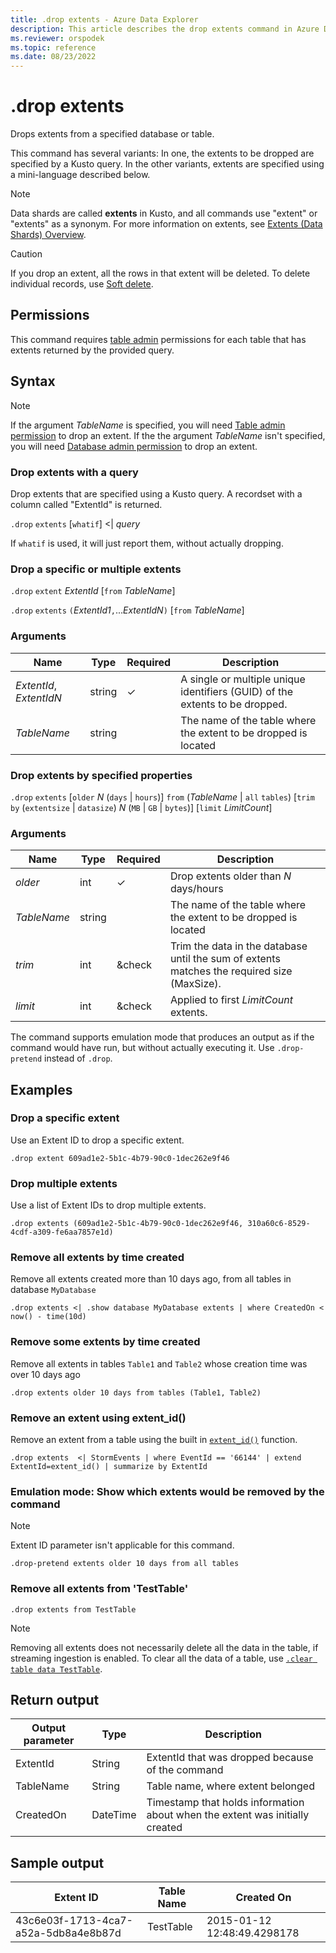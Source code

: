 ```yaml
---
title: .drop extents - Azure Data Explorer
description: This article describes the drop extents command in Azure Data Explorer.
ms.reviewer: orspodek
ms.topic: reference
ms.date: 08/23/2022
---
```

# .drop extents

Drops extents from a specified database or table.

This command has several variants: In one, the extents to be dropped are specified by a Kusto query. In the other variants, extents are specified using a mini-language described below.

> [!NOTE]
> Data shards are called **extents** in Kusto, and all commands use "extent" or "extents" as a synonym.
> For more information on extents, see [Extents (Data Shards) Overview](extents-overview.md).

> [!CAUTION]
> If you drop an extent, all the rows in that extent will be deleted. To delete individual records, use [Soft delete](../concepts/data-soft-delete.md).

## Permissions

This command requires [table admin](access-control/role-based-authorization.md) permissions for each table that has extents returned by the provided query.

## Syntax

> [!NOTE]
> If the argument *TableName* is specified, you will need [Table admin permission](./access-control/role-based-access-control.md) to drop an extent.
> If the the argument *TableName* isn't specified, you will need [Database admin permission](./access-control/role-based-access-control.md) to drop an extent.

### Drop extents with a query

Drop extents that are specified using a Kusto query.
A recordset with a column called "ExtentId" is returned.

`.drop` `extents` [`whatif`] <| *query*

If `whatif` is used, it will just report them, without actually dropping.

### Drop a specific or multiple extents

`.drop` `extent` *ExtentId* [`from` *TableName*]

`.drop` `extents` `(`*ExtentId1*`,`...*ExtentIdN*`)` [`from` *TableName*]

### Arguments

| Name | Type | Required | Description |
|--|--|--|--|
| *ExtentId*,  *ExtentIdN* | string | &check; | A single or multiple unique identifiers (GUID) of the extents to be dropped. |
| *TableName* | string |  | The name of the table where the extent to be dropped is located |

### Drop extents by specified properties

`.drop` `extents` [`older` *N* (`days` | `hours`)] `from` (*TableName* | `all` `tables`) [`trim` `by` (`extentsize` | `datasize`) *N* (`MB` | `GB` | `bytes`)] [`limit` *LimitCount*]

### Arguments

| Name | Type | Required | Description |
|--|--|--|--|
| *older* | int | &check; | Drop extents older than *N* days/hours |
| *TableName* | string |  | The name of the table where the extent to be dropped is located |
| *trim* | int | &check | Trim the data in the database until the sum of extents matches the required size (MaxSize). |
| *limit* | int | &check | Applied to first *LimitCount* extents. |

The command supports emulation mode that produces an output as if the command would have run, but without actually executing it. Use `.drop-pretend` instead of `.drop`.
## Examples

### Drop a specific extent

Use an Extent ID to drop a specific extent.

```kusto
.drop extent 609ad1e2-5b1c-4b79-90c0-1dec262e9f46
```

### Drop multiple extents

Use a list of Extent IDs to drop multiple extents.

```kusto
.drop extents (609ad1e2-5b1c-4b79-90c0-1dec262e9f46, 310a60c6-8529-4cdf-a309-fe6aa7857e1d)
```

### Remove all extents by time created

Remove all extents created more than 10 days ago, from all tables in database `MyDatabase`

```kusto
.drop extents <| .show database MyDatabase extents | where CreatedOn < now() - time(10d)
```

### Remove some extents by time created

Remove all extents in tables `Table1` and `Table2` whose creation time was over 10 days ago

```kusto
.drop extents older 10 days from tables (Table1, Table2)
```

### Remove an extent using extent_id()

Remove an extent from a table using the built in [`extent_id()`](../query/extentidfunction.md) function.

```kusto
.drop extents  <| StormEvents | where EventId == '66144' | extend ExtentId=extent_id() | summarize by ExtentId
```

### Emulation mode: Show which extents would be removed by the command

> [!NOTE]
> Extent ID parameter isn't applicable for this command.

```kusto
.drop-pretend extents older 10 days from all tables
```

### Remove all extents from 'TestTable'

```kusto
.drop extents from TestTable
```

> [!NOTE]
> Removing all extents does not necessarily delete all the data in the table, if streaming ingestion is enabled. To clear all the data of a table, use [`.clear table data TestTable`](./clear-table-data-command.md).

## Return output

|Output parameter |Type |Description |
|---|---|---|
|ExtentId |String |ExtentId that was dropped because of the command
|TableName |String |Table name, where extent belonged  
|CreatedOn |DateTime |Timestamp that holds information about when the extent was initially created |

## Sample output

|Extent ID |Table Name |Created On |
|---|---|---
|43c6e03f-1713-4ca7-a52a-5db8a4e8b87d |TestTable |2015-01-12 12:48:49.4298178 |
